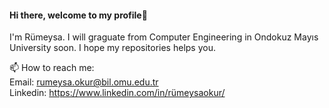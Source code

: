 #### Hi there, welcome to my profile👋

I'm Rümeysa. I will graguate from Computer Engineering in Ondokuz Mayıs University soon. I hope my repositories helps you.

📫 How to reach me:
</br>
Email: rumeysa.okur@bil.omu.edu.tr
</br>
Linkedin: https://www.linkedin.com/in/rümeysaokur/

<!--
**meysaru/meysaru** is a ✨ _special_ ✨ repository because its `README.md` (this file) appears on your GitHub profile.

Here are some ideas to get you started:

- 🔭 I’m currently working on ...
- 🌱 I’m currently learning ...
- 👯 I’m looking to collaborate on ...
- 🤔 I’m looking for help with ...
- 💬 Ask me about ...
- 📫 How to reach me: ...
- 😄 Pronouns: ...
- ⚡ Fun fact: ...
-->
